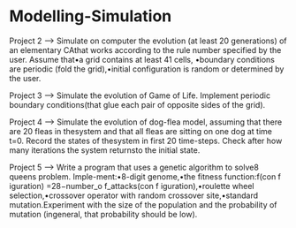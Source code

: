 # Modelling-Simulation

Project 2 -->
      Simulate on computer the evolution (at least 20 generations) of an elementary 
      CAthat works according to the rule number specified by the user. Assume that•a grid contains at least 41 cells,
      •boundary conditions are periodic (fold the grid),•initial configuration is random or determined by the user.

Project 3 --> 
      Simulate the evolution of Game of Life. Implement periodic boundary conditions(that glue each pair of opposite sides of the grid).
      
Project 4 -->
      Simulate the evolution of dog-flea model, assuming that there are 20 fleas in thesystem and that all fleas are sitting on one dog at time t=0. Record the               states of thesystem in first 20 time-steps. Check after how many iterations the system returnsto the initial state.
      
Project 5 --> 
      Write a program that uses a genetic algorithm to solve8 queens problem. Imple-ment:•8-digit genome,•the fitness function:f(con f iguration) =28−number_o f_attacks(con f iguration),•roulette wheel selection,•crossover operator with random crossover site,•standard mutation.Experiment with the size of the population and the probability of mutation (ingeneral, that probability should be low).
